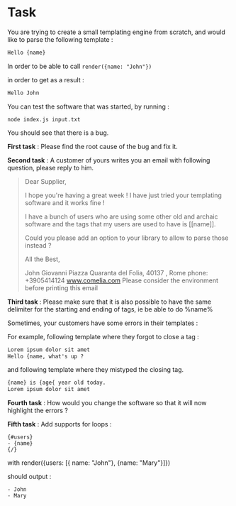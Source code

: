 # Task

You are trying to create a small templating engine from scratch, and would like to parse the following template :

```txt
Hello {name}
```

In order to be able to call `render({name: "John"})`

in order to get as a result :

```txt
Hello John
```

You can test the software that was started, by running :

    node index.js input.txt

You should see that there is a bug.

**First task** : Please find the root cause of the bug and fix it.

**Second task** : A customer of yours writes you an email with following question, please reply to him.

> Dear Supplier,
>
> I hope you're having a great week !
> I have just tried your templating software and it works fine !
>
> I have a bunch of users who are using some other old and archaic software and the tags that my users are used to have is [[name]].
>
> Could you please add an option to your library to allow to parse those instead ?
>
> All the Best,
>
> John Giovanni
> Piazza Quaranta del Folia,
> 40137 , Rome
> phone: +3905414124
> www.comelia.com
> Please consider the environment before printing this email

**Third task** : Please make sure that it is also possible to have the same delimiter for the starting and ending of tags, ie be able to do %name%

Sometimes, your customers have some errors in their templates :

For example, following template where they forgot to close a tag :

```txt
Lorem ipsum dolor sit amet
Hello {name, what's up ?
```

and following template where they mistyped the closing tag.

```txt
{name} is {age{ year old today.
Lorem ipsum dolor sit amet
```

**Fourth task** : How would you change the software so that it will now highlight the errors ?

**Fifth task** : Add supports for loops :

```
{#users}
- {name}
{/}
```

with render({users: [{ name: "John"}, {name: "Mary"}]})

should output :

```
- John
- Mary
```

